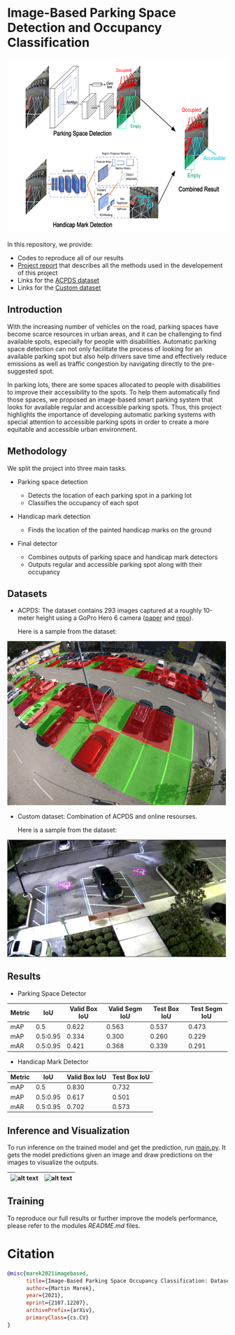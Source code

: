 # Image-Based Parking Space Detection and Occupancy Classification

<!-- <p align="center"> -->
<img src="/Illustrations/PSDet%20Architecture.png" alt="Model Architecture" height="400">
<!-- </p> -->

In this repository, we provide:
- Codes to reproduce all of our results
- [Project report](Project%20Report.pdf) that describes all the methods used in the developement of this project 
- Links for the [ACPDS dataset](https://pub-e8bbdcbe8f6243b2a9933704a9b1d8bc.r2.dev/parking%2Frois_gopro.zip)
- Links for the [Custom dataset](https://drive.google.com/file/d/1__tQI7GGbzt4KL0cv6gR6UmJyzVDQPoE/view?usp=sharing)


## Introduction

   With the increasing number of vehicles on the road, parking spaces have become scarce resources in urban areas, and it can be challenging to find available spots, especially for people with disabilities. Automatic parking space detection can not only facilitate the process of looking for an available parking spot but also help drivers save time and effectively reduce emissions as well as traffic congestion by navigating directly to the pre-suggested spot.
   
   In parking lots, there are some spaces allocated to people with disabilities to improve their accessibility to the spots. To help them automatically find those spaces, we proposed an image-based smart parking system that looks for available regular and accessible parking spots. Thus, this project highlights the importance of developing automatic parking systems with special attention to accessible parking spots in order to create a more equitable and accessible urban environment.

## Methodology

We split the project into three main tasks. 
* Parking space detection

   - Detects the location of each parking spot in a parking lot
   - Classifies the occupancy of each spot
   
* Handicap mark detection

   - Finds the location of the painted handicap marks on the ground
   
* Final detector

   - Combines outputs of parking space and handicap mark detectors
   - Outputs regular and accessible parking spot along with their occupancy


## Datasets

* ACPDS:
The dataset contains 293 images captured at a roughly 10-meter height using a GoPro Hero 6 camera ([paper](https://arxiv.org/pdf/2107.12207.pdf) and [repo](https://github.com/martin-marek/parking-space-occupancy)).

   Here is a sample from the dataset:

<img src="/Modules/Space/illustrations/dataset_sample.jpg" width="500" alt="alt_text">

* Custom dataset:
Combination of ACPDS and online resourses. 

   Here is a sample from the dataset:

<img src="/Modules/Mark/illustrations/dataset_sample.png" width="500" alt="alt_text">

## Results

* Parking Space Detector 

| Metric  | IoU | Valid Box IoU | Valid Segm IoU | Test Box IoU | Test Segm IoU | 
| --- | --- | --- | --- | --- | --- | 
| mAP | 0.5 | 0.622 | 0.563 | 0.537 | 0.473 | 
| mAP  | 0.5:0.95 | 0.334 | 0.300 | 0.260 | 0.229 | 
| mAR  | 0.5:0.95 | 0.421 | 0.368 | 0.339 | 0.291 | 

* Handicap Mark Detector 

| Metric  | IoU | Valid Box IoU | Test Box IoU | 
| --- | --- | --- | --- | 
| mAP | 0.5 | 0.830 | 0.732 | 
| mAP  | 0.5:0.95 | 0.617 | 0.501 | 
| mAR  | 0.5:0.95 | 0.702 | 0.573 |


## Inference and Visualization

To run inference on the trained model and get the prediction, run [main.py](main.py). It gets the model predictions given an image and draw predictions on the images to visualize the outputs. 

| ![alt text](/Illustrations/prediction_visualiztion_sample_img1.png) | ![alt text](/Illustrations/prediction_visualiztion_sample_img2.png) |
| ------------ | ------------ |


## Training

To reproduce our full results or further improve the models performance, please refer to the modules *README.md* files.

# Citation

```bibtex
@misc{marek2021imagebased,
      title={Image-Based Parking Space Occupancy Classification: Dataset and Baseline}, 
      author={Martin Marek},
      year={2021},
      eprint={2107.12207},
      archivePrefix={arXiv},
      primaryClass={cs.CV}
}
```
